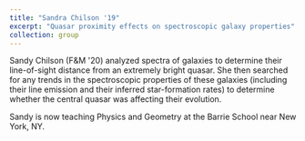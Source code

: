 ```yaml
---
title: "Sandra Chilson '19"
excerpt: "Quasar proximity effects on spectroscopic galaxy properties"
collection: group
---
```


Sandy Chilson (F&M '20) analyzed spectra of galaxies to determine their line-of-sight distance from an extremely bright quasar. She then searched for any trends in the spectroscopic properties of these galaxies (including their line emission and their inferred star-formation rates) to determine whether the central quasar was affecting their evolution.

Sandy is now teaching Physics and Geometry at the Barrie School near New York, NY.
